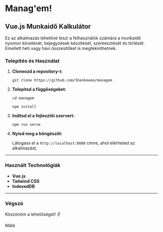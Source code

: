 # Manag'em! 
## Vue.js Munkaidő Kalkulátor

Ez az alkalmazás lehetővé teszi a felhasználók számára a munkaidő nyomon követését, bejegyzések készítését, szerkesztését és törlését. Emellett heti vagy havi összesítőket is megtekinthetnek.

### Telepítés és Használat

1. **Cloneozd a repository-t:**

   `git clone https://github.com/Shenkeeee/managem`

2. **Telepítsd a függőségeket:**

   `cd managem`

   `npm install`

3. **Indítsd el a fejlesztői szervert:**

   `npm run serve`

4. **Nyisd meg a böngészőt:**

   Látogass el a `http://localhost:8080` címre, ahol elérheted az alkalmazást.

---

### Használt Technológiák

- **Vue.js** 
- **Tailwind CSS**
- **IndexedDB**

---

### Végszó

Köszönöm a lehetőséget! ✌️

Máté
